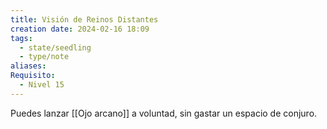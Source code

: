 ```yaml
---
title: Visión de Reinos Distantes
creation date: 2024-02-16 18:09
tags:
  - state/seedling
  - type/note
aliases: 
Requisito:
  - Nivel 15
---
```

Puedes lanzar [[Ojo arcano]] a voluntad, sin gastar un espacio de conjuro.






